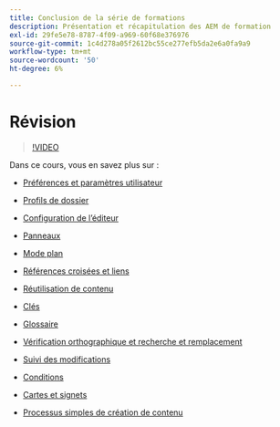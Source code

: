 ```yaml
---
title: Conclusion de la série de formations
description: Présentation et récapitulation des AEM de formation
exl-id: 29fe5e78-8787-4f09-a969-60f68e376976
source-git-commit: 1c4d278a05f2612bc55ce277efb5da2e6a0fa9a9
workflow-type: tm+mt
source-wordcount: '50'
ht-degree: 6%

---
```


# Révision

>[!VIDEO](https://video.tv.adobe.com/v/342771?quality=12&learn=on)

Dans ce cours, vous en savez plus sur :

- [Préférences et paramètres utilisateur](./user-settings-preferences-toolbars.md)

- [Profils de dossier](folder-profiles.md)

- [Configuration de l’éditeur](editor-configuration.md)

- [Panneaux](panels.md)

- [Mode plan](outline-view.md)

- [Références croisées et liens](cross-references-and-links.md)

- [Réutilisation de contenu](content-reuse.md)

- [Clés](keys.md)

- [Glossaire](glossary.md)

- [Vérification orthographique et recherche et remplacement](spell-check.md)

- [Suivi des modifications](track-changes.md)

- [Conditions](conditions.md)

- [Cartes et signets](maps-and-bookmaps.md)

- [Processus simples de création de contenu](simple-content-creation-workflows.md)
